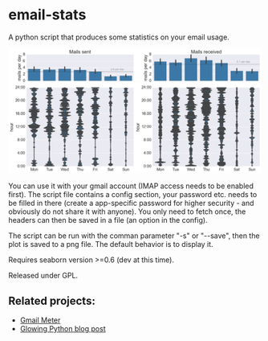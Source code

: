 # email-stats
A python script that produces some statistics on your email usage.

![Screenshot](/email_analyze.png?raw=true "Screenshot")

You can use it with your gmail account (IMAP access needs to be enabled first). The script file contains a config section, your password etc. needs to be filled in there
(create a app-specific password for higher security - and obviously do not share it with anyone). You only need to fetch once, the headers can then be saved in a file (an option in the config).
 
The script can be run with the comman parameter "-s" or "--save", then the plot is saved to a png file. The default behavior is to display it.

Requires seaborn version >=0.6 (dev at this time).

Released under GPL.


## Related projects:
- [Gmail Meter](http://gmailmeter.com/)
- [Glowing Python blog post](http://glowingpython.blogspot.com/2012/05/analyzing-your-gmail-with-matplotlib.html)
